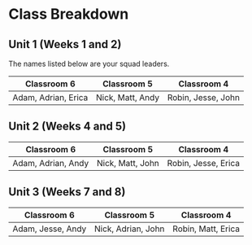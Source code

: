 # Class Breakdown

## Unit 1 (Weeks 1 and 2)

The names listed below are your squad leaders.

|  Classroom 6 | Classroom 5 | Classroom 4 |
|---|---|---|
| Adam, Adrian, Erica | Nick, Matt, Andy | Robin, Jesse, John |

## Unit 2 (Weeks 4 and 5)

|  Classroom 6 | Classroom 5 | Classroom 4 |
|---|---|---|
| Adam, Adrian, Andy | Nick, Matt, John | Robin, Jesse, Erica |

## Unit 3 (Weeks 7 and 8)

|  Classroom 6 | Classroom 5 | Classroom 4 |
|---|---|---|
| Adam, Jesse, Andy | Nick, Adrian, John | Robin, Matt, Erica |
